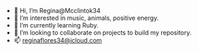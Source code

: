 - 👋 Hi, I’m Regina@Mcclintok34
- 👀 I’m interested in music, animals, positive energy. 
- 🌱 I’m currently learning Ruby.
- 💞️ I’m looking to collaborate on projects to build my repository.
- 📫 reginaflores34@icloud.com

<!---
Mcclintok34/Mcclintok34 is a ✨ special ✨ repository because its `README.md` (this file) appears on your GitHub profile.
You can click the Preview link to take a look at your changes.
--->

